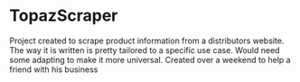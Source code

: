 # TopazScraper

Project created to scrape product information from a distributors website. The way it is written is pretty tailored to a specific use case. Would need some adapting to make it more universal. Created over a weekend to help a friend with his business

